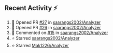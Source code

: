 ## Recent Activity ⚡

<!--RECENT_ACTIVITY:start-->
1. 💪 Opened PR [#27](https://github.com/saarangs2002/Analyzer/pull/27) in [saarangs2002/Analyzer](https://github.com/saarangs2002/Analyzer)<br>
2. 💪 Opened PR [#26](https://github.com/saarangs2002/Analyzer/pull/26) in [saarangs2002/Analyzer](https://github.com/saarangs2002/Analyzer)<br>
3. 💬 Commented on [#15](https://github.com/saarangs2002/Analyzer/issues/15#issuecomment-1822756285) in [saarangs2002/Analyzer](https://github.com/saarangs2002/Analyzer)<br>
4. ⭐ Starred [saarangs2002/Analyzer](https://github.com/saarangs2002/Analyzer)<br>
5. ⭐ Starred [Mak1226/Analyzer](https://github.com/Mak1226/Analyzer)<br>
<!--RECENT_ACTIVITY:end-->
<!--
[![Top Langs](https://github-readme-stats.vercel.app/api/top-langs/?username=aravindsomaraj&show_icons=true&layout=compact&hide=html,makefile,assembly,yacc,css&title_color=ffffff&text_color=daf7dc&bg_color=60,d9ff00,ff00cc,333399&border_color=ff00cc&border_radius=20&card)](https://github.com/aravindsomaraj/github-readme-stats)
[![My GitHub stats](https://github-readme-stats.vercel.app/api?username=aravindsomaraj&card_width=400px&line_height=20&custom_title=My&nbsp;Github&nbsp;stats&text_color=ffffff&title_color=ffcc00&bg_color=60,333399,ff00cc,d9ff00&border_color=ff00cc&border_radius=20&ring_color=333399&card)](https://github.com/aravindsomaraj/github-readme-stats)
<img src="https://img.wattpad.com/2e81be56eb640a3183bb5b0924c1ced061eb9037/68747470733a2f2f73332e616d617a6f6e6177732e636f6d2f776174747061642d6d656469612d736572766963652f53746f7279496d6167652f7433376233456f6430714c7651773d3d2d3732353236353131392e313539393662383238623133353339663633373237323136363130322e676966" 
     height="200px">-->
<!--Built using [RecentGithubActivity](https://github.com/marketplace/actions/recent-github-activity-profile-readme) ffcc00<!--0,7f7fd5,91eae4 |||| 60,fccf31,f55555 -->

